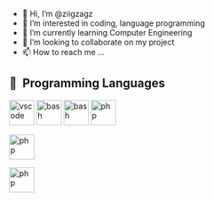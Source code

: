- 👋 Hi, I’m @ziigzagz
- 👀 I’m interested in coding, language programming
- 🌱 I’m currently learning Computer Engineering
- 💞️ I’m looking to collaborate on my project
- 📫 How to reach me ...

<!---
ziigzagz/ziigzagz is a ✨ special ✨ repository because its `README.md` (this file) appears on your GitHub profile.
You can click the Preview link to take a look at your changes.
--->
<h2> 🚀 &nbsp;Programming Languages</h2>
<p align="left">
<img src="https://cdn4.iconfinder.com/data/icons/logos-brands-in-colors/404/c_logo-512.png" alt="vscode" width="45" height="45"/>
<img src="https://cdn4.iconfinder.com/data/icons/logos-and-brands/512/267_Python_logo-512.png" alt="bash" width="45" height="45"/>
<img src="https://cdn3.iconfinder.com/data/icons/logos-and-brands-adobe/512/256_Php-512.png" alt="bash" width="45" height="45"/>
<img src="https://cdn1.iconfinder.com/data/icons/logotypes/32/badge-html-5-512.png" alt="php" width="45" height="45"/>
</p>
<img src="https://cdn1.iconfinder.com/data/icons/hawcons/32/700035-icon-77-document-file-css-512.png" alt="php" width="45" height="45"/>
</p>
<img src="https://cdn2.iconfinder.com/data/icons/designer-skills/128/code-programming-javascript-software-develop-command-language-512.png" alt="php" width="45" height="45"/>
</p>

